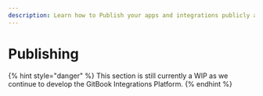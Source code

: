 ```yaml
---
description: Learn how to Publish your apps and integrations publicly and privately
---
```


# Publishing

{% hint style="danger" %}
This section is still currently a WIP as we continue to develop the GitBook Integrations Platform.
{% endhint %}
